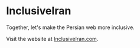 # InclusiveIran

Together, let's make the Persian web more inclusive.

Visit the website at [InclusiveIran.com](https://inclusiveiran.com/).
